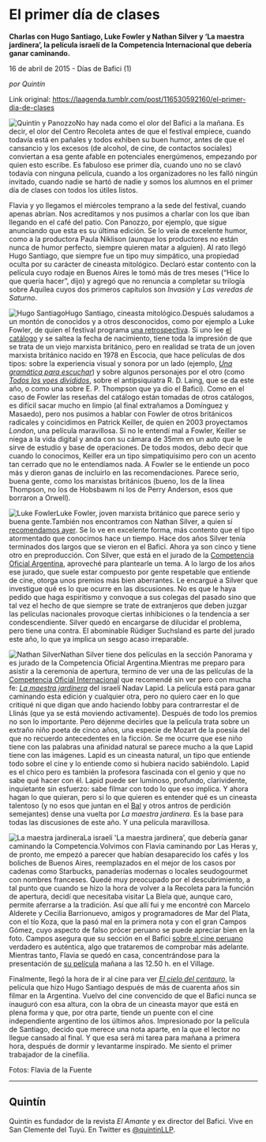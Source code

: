 # El primer día de clases

**Charlas con Hugo Santiago, Luke Fowler y Nathan Silver y ‘La maestra jardinera’, la película israelí de la Competencia Internacional que debería ganar caminando.**

16 de abril de 2015 - Días de Bafici (1)

_por Quintín_

Link original: https://laagenda.tumblr.com/post/116530592160/el-primer-dia-de-clases

![Quintín y Panozzo](https://64.media.tumblr.com/0f8fb7ac68075bc79a2142a98d88dd8c/tumblr_inline_pk0laqbyXg1t6q87u_500.jpg)No hay nada como el olor del Bafici a la mañana. Es decir, el olor del Centro Recoleta antes de que el festival empiece, cuando todavía está en pañales y todos exhiben su buen humor, antes de que el cansancio y los excesos (de alcohol, de cine, de contactos sociales) conviertan a esa gente afable en potenciales energúmenos, empezando por quien esto escribe. Es fabuloso ese primer día, cuando uno no se clavó todavía con ninguna película, cuando a los organizadores no les falló ningún invitado, cuando nadie se hartó de nadie y somos los alumnos en el primer día de clases con todos los útiles listos.

Flavia y yo llegamos el miércoles temprano a la sede del festival, cuando apenas abrían. Nos acreditamos y nos pusimos a charlar con los que iban llegando en el café del patio. Con Panozzo, por ejemplo, que sigue anunciando que esta es su última edición. Se lo veía de excelente humor, como a la productora Paula Niklison (aunque los productores no están nunca de humor perfecto, siempre quieren matar a alguien). Al rato llegó Hugo Santiago, que siempre fue un tipo muy simpático, una propiedad oculta por su carácter de cineasta mitológico. Declaró estar contento con la película cuyo rodaje en Buenos Aires le tomó más de tres meses (“Hice lo que quería hacer”, dijo) y agregó que no renuncia a completar su trilogía sobre Aquilea cuyos dos primeros capítulos son *Invasión* y *Las veredas de Saturno*. 

![Hugo Santiago](https://64.media.tumblr.com/b1c00b78d2b615fb11f7470623f38bfd/tumblr_inline_pk0laqLG6p1t6q87u_500.jpg)Hugo Santiago, cineasta mitológico.Después saludamos a un montón de conocidos y a otros desconocidos, como por ejemplo a Luke Fowler, de quien el festival programa [una retrospectiva](http://festivales.buenosaires.gob.ar/2015/bafici/es/peliculas/actividades/23-britannia-lado-b:-luke-fowler-). Si uno lee [el catálogo](http://festivales.buenosaires.gob.ar/uploads/admin/publicaciones/1ee637b120c58e2641f14bcf4a27804d.pdf) y se saltea la fecha de nacimiento, tiene toda la impresión de que se trata de un viejo marxista británico, pero en realidad se trata de un joven marxista británico nacido en 1978 en Escocia, que hace películas de dos tipos: sobre la experiencia visual y sonora por un lado (ejemplo, *[Una gramática para escuchar](http://festivales.buenosaires.gob.ar/2015/bafici/es/pelicula/170/a-grammar-for-listening--parts-1-3)*) y sobre algunos personajes por el otro (como *[Todos los yoes divididos](http://festivales.buenosaires.gob.ar/2015/bafici/es/pelicula/171/all-divided-selves)*, sobre el antipsiquiatra R. D. Laing, que se da este año, o como una sobre E. P. Thompson que ya dio el Bafici). Como en el caso de Fowler las reseñas del catálogo están tomadas de otros catálogos, es difícil sacar mucho en limpio (al final extrañamos a Domínguez y Masaedo), pero nos pusimos a hablar con Fowler de otros británicos radicales y coincidimos en Patrick Keiller, de quien en 2003 proyectamos *London*, una película maravillosa. Si no le entendí mal a Fowler, Keiller se niega a la vida digital y anda con su cámara de 35mm en un auto que le sirve de estudio y base de operaciones. De todos modos, debo decir que cuando lo conocimos, Keiller era un tipo simpatiquísimo pero con un acento tan cerrado que no le entendíamos nada. A Fowler se le entiende un poco más y dieron ganas de incluirlo en las recomendaciones. Parece serio, buena gente, como los marxistas británicos (bueno, los de la línea Thompson, no los de Hobsbawm ni los de Perry Anderson, esos que borraron a Orwell).

![Luke Fowler](https://64.media.tumblr.com/9a9eb2e99001531dce3dd6f742b6a71b/tumblr_inline_pk0larrIE61t6q87u_500.jpg)Luke Fowler, joven marxista británico que parece serio y buena gente.También nos encontramos con Nathan Silver, a quien sí [recomendamos ayer](http://laagenda.buenosaires.gob.ar/post/116460552435/el-mamotreto-manual-de-uso). Se lo ve en excelente forma, más contento que el tipo atormentado que conocimos hace un tiempo. Hace dos años Silver tenía terminados dos largos que se vieron en el Bafici. Ahora ya son cinco y tiene otro en preproducción. Con Silver, que está en el jurado de la [Competencia Oficial Argentina](http://festivales.buenosaires.gob.ar/2015/bafici/es/peliculas/actividades/5-competencia-oficial-argentina-), aproveché para plantearle un tema. A lo largo de los años ese jurado, que suele estar compuesto por gente respetable que entiende de cine, otorga unos premios más bien aberrantes. Le encargué a Silver que investigue qué es lo que ocurre en las discusiones. No es que le haya pedido que haga espiritismo y convoque a sus colegas del pasado sino que tal vez el hecho de que siempre se trate de extranjeros que deben juzgar las películas nacionales provoque ciertas inhibiciones o la tendencia a ser condescendiente. Silver quedó en encargarse de dilucidar el problema, pero tiene una contra. El abominable Rüdiger Suchsland es parte del jurado este año, lo que ya implica un sesgo acaso irreparable.

![Nathan Silver](https://64.media.tumblr.com/1ce611aaf9f8d2dedf8492d150b47b6c/tumblr_inline_pk0lasvf001t6q87u_500.jpg)Nathan Silver tiene dos películas en la sección Panorama y es jurado de la Competencia Oficial Argentina.Mientras me preparo para asistir a la ceremonia de apertura, termino de ver una de las películas de la [Competencia Oficial Internacional](http://festivales.buenosaires.gob.ar/2015/bafici/es/peliculas/actividades/4-competencia-oficial-internacional-) que recomendé sin ver pero con mucha fe: *[La maestra jardinera](http://festivales.buenosaires.gob.ar/2015/bafici/es/pelicula/9/the-kindergarten-teacher-)* del israelí Nadav Lapid. La película está para ganar caminando esta edición y cualquier otra, pero no quiero caer en lo que critiqué ni que digan que ando haciendo lobby para contrarrestar el de Llinás (que ya se está moviendo activamente). Después de todo los premios no son lo importante. Pero déjenme decirles que la película trata sobre un extraño niño poeta de cinco años, una especie de Mozart de la poesía del que no recuerdo antecedentes en la ficción. Se me ocurre que ese niño tiene con las palabras una afinidad natural se parece mucho a la que Lapid tiene con las imágenes. Lapid es un cineasta natural, un tipo que entiende todo sobre el cine y lo entiende como si hubiera nacido sabiéndolo. Lapid es el chico pero es también la profesora fascinada con el genio y que no sabe qué hacer con él. Lapid puede ser luminoso, profundo, clarividente, inquietante sin esfuerzo: sabe filmar con todo lo que eso implica. Y ahora hagan lo que quieran, pero si lo que quieren es entender qué es un cineasta talentoso (y no esos que juntan en el [Bal](http://festivales.buenosaires.gob.ar/2015/bafici/es/bal/presentacion) y otros antros de perdición semejantes) dense una vuelta por *La maestra jardinera*. Es la base para todas las discusiones de este año. Y una película maravillosa.

![La maestra jardinera](https://64.media.tumblr.com/6d68dd82b4b9376c7d5dca6d02e3a81f/tumblr_inline_pk0latfyCb1t6q87u_500.jpg)La israelí 'La maestra jardinera’, que debería ganar caminando la Competencia.Volvimos con Flavia caminando por Las Heras y, de pronto, me empezó a parecer que habían desaparecido los cafés y los boliches de Buenos Aires, reemplazados en el mejor de los casos por cadenas como Starbucks, panaderías modernas o locales seudogourmet con nombres franceses. Quedé muy preocupado por el descubrimiento, a tal punto que cuando se hizo la hora de volver a la Recoleta para la función de apertura, decidí que necesitaba visitar La Biela que, aunque caro, permite aferrarse a la tradición. Así que allí fui y me encontré con Marcelo Alderete y Cecilia Barrionuevo, amigos y programadores de Mar del Plata, con el tío Koza, que la pasó mal en la primera nota y con el gran Campos Gómez, cuyo aspecto de falso prócer peruano se puede apreciar bien en la foto. Campos asegura que su sección en el Bafici [sobre el cine peruano](http://festivales.buenosaires.gob.ar/2015/bafici/es/peliculas/actividades/26-peru:-radiografia-filmica-de-un-pais-%7C) verdadero es auténtica, algo que trataremos de comprobar más adelante. Mientras tanto, Flavia se quedó en casa, concentrándose para la presentación de [su película](http://festivales.buenosaires.gob.ar/2015/bafici/es/pelicula/267) mañana a las 12.50 h. en el Village.

Finalmente, llegó la hora de ir al cine para ver *[El cielo del centauro](http://festivales.buenosaires.gob.ar/2015/bafici/es/pelicula/412/el-cielo-del-centauro-)*, la película que hizo Hugo Santiago después de más de cuarenta años sin filmar en la Argentina. Vuelvo del cine convencido de que el Bafici nunca se inauguró con esa altura, con la obra de un cineasta mayor que está en plena forma y que, por otra parte, tiende un puente con el cine independiente argentino de los últimos años. Impresionado por la película de Santiago, decido que merece una nota aparte, en la que el lector no llegue cansado al final. Y que esa será mi tarea para mañana a primera hora, después de dormir y levantarme inspirado. Me siento el primer trabajador de la cinefilia.

Fotos: Flavia de la Fuente



---

Quintín
-------

Quintín es fundador de la revista *El Amante* y ex director del Bafici. Vive en San Clemente del Tuyú. En Twitter es [@quintinLLP](https://twitter.com/quintinLLP).

